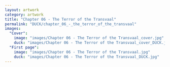 ```yaml
---
layout: artwork
category: artwork
title: "Chapter 06 - The Terror of the Transvaal"
permalink: "DUCK/chapter_06_-_the_terror_of_the_transvaal"
images:
  "Cover":
    image: "images/Chapter 06 - The Terror of the Transvaal_cover.jpg"
    duck: "images/Chapter 06 - The Terror of the Transvaal_cover_DUCK.jpg"
  "First page":
    image: "images/Chapter 06 - The Terror of the Transvaal.jpg"
    duck: "images/Chapter 06 - The Terror of the Transvaal_DUCK.jpg"
---
```

